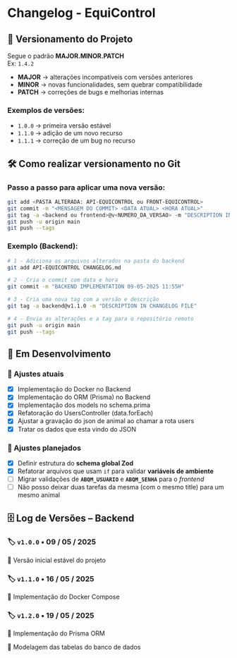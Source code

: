# Changelog - EquiControl

## 📌 Versionamento do Projeto

Segue o padrão **MAJOR.MINOR.PATCH**  
Ex: `1.4.2`

- **MAJOR** → alterações incompatíveis com versões anteriores
- **MINOR** → novas funcionalidades, sem quebrar compatibilidade
- **PATCH** → correções de bugs e melhorias internas

### Exemplos de versões:

- `1.0.0` → primeira versão estável
- `1.1.0` → adição de um novo recurso
- `1.1.1` → correção de um bug no recurso

## 🛠️ Como realizar versionamento no Git

### Passo a passo para aplicar uma nova versão:

```bash
git add <PASTA ALTERADA: API-EQUICONTROL ou FRONT-EQUICONTROL>
git commit -m "<MENSAGEM DO COMMIT> <DATA ATUAL> <HORA ATUAL>"
git tag -a <backend ou frontend>@v<NUMERO_DA_VERSAO> -m "DESCRIPTION IN CHANGELOG FILE"
git push -u origin main
git push --tags

```

### Exemplo (Backend):

```bash
# 1 - Adiciona os arquivos alterados na pasta do backend
git add API-EQUICONTROL CHANGELOG.md

# 2 - Cria o commit com data e hora
git commit -m "BACKEND IMPLEMENTATION 09-05-2025 11:55H"

# 3 - Cria uma nova tag com a versão e descrição
git tag -a backend@v1.1.0 -m "DESCRIPTION IN CHANGELOG FILE"

# 4 - Envia as alterações e a tag para o repositório remoto
git push -u origin main
git push --tags


```

## 🚧 Em Desenvolvimento

### 🔄 Ajustes atuais

- [x] Implementação do Docker no Backend
- [x] Implementação do ORM (Prisma) no Backend
- [x] Implementação dos models no schema.prima
- [x] Refatoração do UsersController (data.forEach)
- [x] Ajustar a gravação do json de animal ao chamar a rota users
- [x] Tratar os dados que esta vindo do JSON

### 📅 Ajustes planejados

- [x] Definir estrutura do **schema global Zod**
- [x] Refatorar arquivos que usam `if` para validar **variáveis de ambiente**
- [ ] Migrar validações de **`ABQM_USUARIO`** e **`ABQM_SENHA`** para o _frontend_
- [ ] Não posso deixar duas tarefas da mesma (com o mesmo title) para um mesmo animal

## 🗄️ Log de Versões – Backend

### 🏷️ `v1.0.0` • 09 / 05 / 2025

🔹 Versão inicial estável do projeto

### 🏷️ `v1.1.0` • 16 / 05 / 2025

🔹 Implementação do Docker Compose

### 🏷️ `v1.2.0` • 19 / 05 / 2025

🔹 Implementação do Prisma ORM

🔹 Modelagem das tabelas do banco de dados